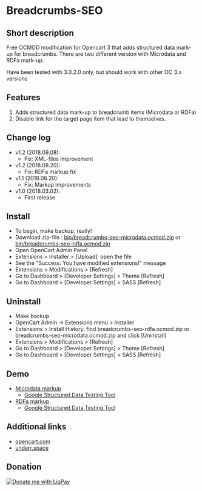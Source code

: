 # Breadcrumbs-SEO

## Short description
Free OCMOD modification for Opencart 3 that adds structured data mark-up for breadcrumbs.
There are two different version with Microdata and RDFa mark-up.

Have been tested with 3.0.2.0 only, but should work with other OC 3.x versions


## Features
1. Adds structured data mark-up to breadcrumb items (Microdata or RDFa)
2. Disable link for the target page item that lead to themselves.


## Change log
* v1.2 (2018.09.08):
  * Fix: XML-files improvement
* v1.2 (2018.08.20):
  * Fix: RDFa markup fix
* v1.1 (2018.08.20):
  * Fix: Markup improvements
* v1.0 (2018.03.02):
  * First release


## Install
* To begin, make backup, really!
* Download zip-file : [bin/breadcrumbs-seo-microdata.ocmod.zip](https://github.com/underr-ua/ocmod3-breadcrumbs-seo/raw/master/bin/breadcrumbs-seo-microdata.ocmod.zip)
    or [bin/breadcrumbs-seo-rdfa.ocmod.zip](https://github.com/underr-ua/ocmod3-breadcrumbs-seo/raw/master/bin/breadcrumbs-seo-rdfa.ocmod.zip)
* Open OpenCart Admin Panel
* Extensions > Installer > [Upload]: open the file
* See the "Success: You have modified extensions!" message
* Extensions > Modifications > [Refresh]
* Go to Dashboard > [Developer Settings] > Theme [Refresh]
* Go to Dashboard > [Developer Settings] > SASS [Refresh]


## Uninstall
* Make backup
* OpenCart Admin -> Extensions menu > Installer
* Extensions > Install History: find breadcrumbs-seo-rdfa.ocmod.zip or breadcrumbs-seo-microdata.ocmod.zip and click [Uninstall]
* Extensions > Modifications > [Refresh]
* Go to Dashboard > [Developer Settings] > Theme [Refresh]
* Go to Dashboard > [Developer Settings] > SASS [Refresh]


## Demo
* [Microdata markup](http://051c5f20.freevar.com/www/microdata)
  * [Google Structured Data Testing Tool](https://search.google.com/structured-data/testing-tool/u/0/#url=http%3A%2F%2F051c5f20.freevar.com%2Fwww%2Fmicrodata%2Findex.php%3Froute%3Dproduct%2Fproduct%26path%3D18%26product_id%3D47)
* [RDFa markup](http://051c5f20.freevar.com/www/rdfa)
  * [Google Structured Data Testing Tool](https://search.google.com/structured-data/testing-tool/u/0/#url=http%3A%2F%2F051c5f20.freevar.com%2Fwww%2Frdfa%2Findex.php%3Froute%3Dproduct%2Fproduct%26path%3D18%26product_id%3D47)


## Additional links
* [opencart.com](https://www.opencart.com/index.php?route=marketplace/extension/info&extension_id=33396)
* [underr.space](https://underr.space/notes/projects/project-002.html)


## Donation
<a href='https://www.liqpay.ua/en/checkout/card/underr' target='_blank'><img src='https://image.ibb.co/nA3HoS/liqpay.png' border='0' alt='Donate me with LiqPay'/></a>
